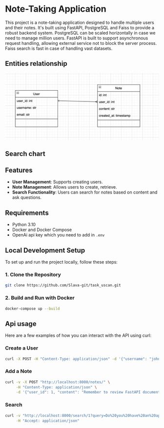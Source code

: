 

# Note-Taking Application

This project is a note-taking application designed to handle multiple users and their notes. It's built using FastAPI, PostgreSQL and Faiss to provide a robust backend system. 
PostgreSQL can be scaled horizontally in case we need to manage million users.
FastAPI is built to support asynchronous request handling, allowing external service not to block the server process. 
Faiss search is fast in case of handling vast datasets.

## Entities relationship
![Entity Relationship Diagram](https://github.com/Slava-git/task_uscan/blob/master/assets/entities_relationship.png?raw=true)

## Search chart


## Features

- **User Management**: Supports creating users.
- **Note Management**: Allows users to create, retrieve.
- **Search Functionality**: Users can search for notes based on content and ask questions.

## Requirements

- Python 3.10
- Docker and Docker Compose
- OpenAi api key which you need to add in `.env`

## Local Development Setup

To set up and run the project locally, follow these steps:

### 1. Clone the Repository

```bash
git clone https://github.com/Slava-git/task_uscan.git
```
### 2. Build and Run with Docker

```bash
docker-compose up --build
```

## Api usage
Here are a few examples of how you can interact with the API using curl:
### Create a User
```bash
curl -X POST -H "Content-Type: application/json" -d '{"username": "john", "email": "john@example.com"}' http://localhost:8000/users/
```

### Add a Note
```bash
curl -v -X POST "http://localhost:8000/notes/" \
     -H "Content-Type: application/json" \
     -d '{"user_id": 1, "content": "Remember to review FastAPI documentation."}'
```
### Search
```bash
curl -v "http://localhost:8000/search/1?query=Do%20you%20have%20an%20appointment%20to%20dentist?" \
     -H "Accept: application/json"
```

